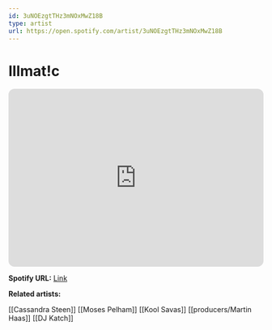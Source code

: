 ```yaml
---
id: 3uNOEzgtTHz3mNOxMwZ18B
type: artist
url: https://open.spotify.com/artist/3uNOEzgtTHz3mNOxMwZ18B
---
```

# Illmat!c

<iframe style="border-radius:12px" src="https://open.spotify.com/embed/artist/3uNOEzgtTHz3mNOxMwZ18B" width="100%" height="352" frameBorder="0" allowfullscreen="" allow="autoplay; clipboard-write; encrypted-media; fullscreen; picture-in-picture" loading="lazy"></iframe>

**Spotify URL:** [Link](https://open.spotify.com/artist/3uNOEzgtTHz3mNOxMwZ18B)

**Related artists:**

[[Cassandra Steen]]
[[Moses Pelham]]
[[Kool Savas]]
[[producers/Martin Haas]]
[[DJ Katch]]
